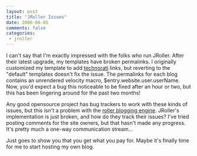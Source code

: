 ```yaml
---
layout: post
title: "JRoller Issues"
date: 2006-06-05
comments: false
categories:
 - jroller
---
```


I can't say that I'm exactly impressed with the folks who run JRoller. After their latest upgrade, my templates have broken permalinks. I originally customized my template to add [technorati](http://technorati.com) links, but reverting to the "default" templates doesn't fix the issue. The permalinks for each blog contains an unrendered velocity macro, $entry.website.user.userName. Now, you'd expect a bug this noticeable to be fixed after an hour or two, but this has been lingering around for the past two months!

   
   
Any good opensource project has bug trackers to work with these kinds of issues, but this isn't a problem with the [roller blogging engine](http://rollerweblogger.org/page/project). JRoller's implementation is just broken, and how do they track their issues? I've tried posting comments for the site owners, but that hasn't made any progress. It's pretty much a one-way communication stream...

   
   
Just goes to show you that you get what you pay for. Maybe it's finally time for me to start hosting my own blog.

